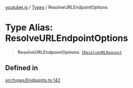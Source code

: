 [youtubei.js](../../../README.md) / [Types](../README.md) / ResolveURLEndpointOptions

# Type Alias: ResolveURLEndpointOptions

> **ResolveURLEndpointOptions**: [`IResolveURLRequest`](../interfaces/IResolveURLRequest.md)

## Defined in

[src/types/Endpoints.ts:142](https://github.com/LuanRT/YouTube.js/blob/eb21af33db708f0355f4fb15881f5d4fabc7b06c/src/types/Endpoints.ts#L142)
